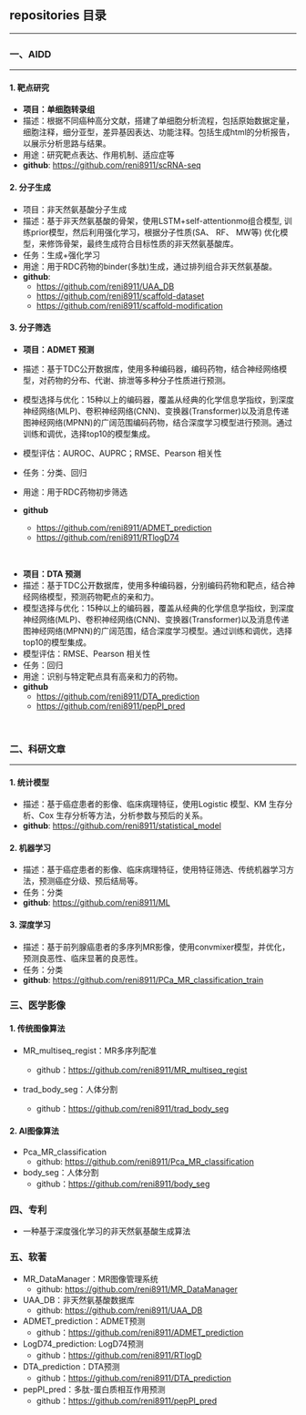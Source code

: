 ## repositories 目录
---
### 一、AIDD
----------------
#### 1. 靶点研究
- **项目：单细胞转录组**
- 描述：根据不同癌种高分文献，搭建了单细胞分析流程，包括原始数据定量，细胞注释，细分亚型，差异基因表达、功能注释。包括生成html的分析报告，以展示分析思路与结果。
- 用途：研究靶点表达、作用机制、适应症等
- **github**: https://github.com/reni8911/scRNA-seq

#### 2. 分子生成
- 项目：非天然氨基酸分子生成
- 描述：基于非天然氨基酸的骨架，使用LSTM+self-attentionmo组合模型, 训练prior模型，然后利用强化学习，根据分子性质(SA、 RF、 MW等) 优化模型，来修饰骨架，最终生成符合目标性质的非天然氨基酸库。
- 任务：生成+强化学习
- 用途：用于RDC药物的binder(多肽)生成，通过排列组合非天然氨基酸。
- **github**: 
  - https://github.com/reni8911/UAA_DB
  - https://github.com/reni8911/scaffold-dataset
  - https://github.com/reni8911/scaffold-modification



#### 3. 分子筛选
- **项目：ADMET 预测**
- 描述：基于TDC公开数据库，使用多种编码器，编码药物，结合神经网络模型，对药物的分布、代谢、排泄等多种分子性质进行预测。
- 模型选择与优化：15种以上的编码器，覆盖从经典的化学信息学指纹，到深度神经网络(MLP)、卷积神经网络(CNN)、变换器(Transformer)以及消息传递图神经网络(MPNN)的广阔范围编码药物，结合深度学习模型进行预测。通过训练和调优，选择top10的模型集成。
- 模型评估：AUROC、AUPRC；RMSE、Pearson 相关性
- 任务：分类、回归
- 用途：用于RDC药物初步筛选

- **github**
  - https://github.com/reni8911/ADMET_prediction
  - https://github.com/reni8911/RTlogD74
  
<br>

- **项目：DTA 预测**
- 描述：基于TDC公开数据库，使用多种编码器，分别编码药物和靶点，结合神经网络模型，预测药物靶点的亲和力。
- 模型选择与优化：15种以上的编码器，覆盖从经典的化学信息学指纹，到深度神经网络(MLP)、卷积神经网络(CNN)、变换器(Transformer)以及消息传递图神经网络(MPNN)的广阔范围，结合深度学习模型。通过训练和调优，选择top10的模型集成。
- 模型评估：RMSE、Pearson 相关性
- 任务：回归
- 用途：识别与特定靶点具有高亲和力的药物。
- **github**
  - https://github.com/reni8911/DTA_prediction
  - https://github.com/reni8911/pepPI_pred    
<br>



### 二、科研文章
---
#### 1. 统计模型
- 描述：基于癌症患者的影像、临床病理特征，使用Logistic 模型、KM 生存分析、Cox 生存分析等方法，分析参数与预后的关系。
- **github**: https://github.com/reni8911/statistical_model

#### 2. 机器学习
- 描述：基于癌症患者的影像、临床病理特征，使用特征筛选、传统机器学习方法，预测癌症分级、预后结局等。
- 任务：分类
- **github**: https://github.com/reni8911/ML

#### 3. 深度学习
- 描述：基于前列腺癌患者的多序列MR影像，使用convmixer模型，并优化，预测良恶性、临床显著的良恶性。
- 任务：分类
- **github**: https://github.com/reni8911/PCa_MR_classification_train


### 三、医学影像
#### 1. 传统图像算法
- MR_multiseq_regist：MR多序列配准
  - github：https://github.com/reni8911/MR_multiseq_regist

- trad_body_seg：人体分割
  - github：https://github.com/reni8911/trad_body_seg
  

#### 2. AI图像算法
- Pca_MR_classification
  - github: https://github.com/reni8911/Pca_MR_classification
- body_seg：人体分割
  - github：https://github.com/reni8911/body_seg


### 四、专利
- 一种基于深度强化学习的非天然氨基酸生成算法

### 五、软著
- MR_DataManager：MR图像管理系统
  - github: https://github.com/reni8911/MR_DataManager
- UAA_DB：非天然氨基酸数据库
  - github: https://github.com/reni8911/UAA_DB
- ADMET_prediction：ADMET预测
  - github：https://github.com/reni8911/ADMET_prediction
- LogD74_prediction: LogD74预测
  - github：https://github.com/reni8911/RTlogD
- DTA_prediction：DTA预测
  - github：https://github.com/reni8911/DTA_prediction
- pepPI_pred：多肽-蛋白质相互作用预测
  - github：https://github.com/reni8911/pepPI_pred
